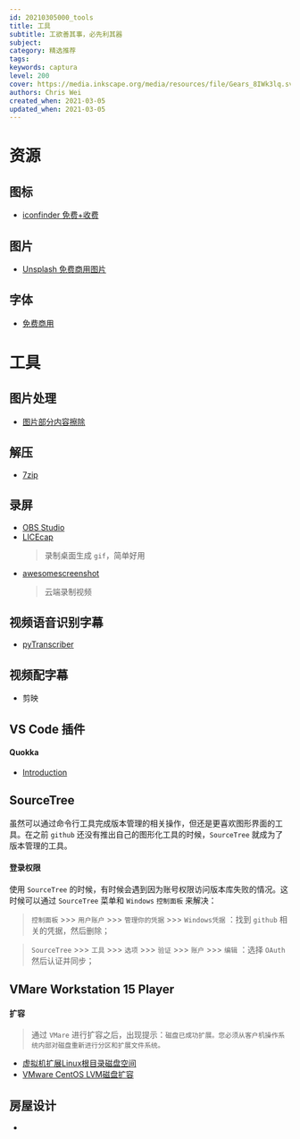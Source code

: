 ```yaml
---
id: 20210305000_tools
title: 工具
subtitle: 工欲善其事，必先利其器
subject: 
category: 精选推荐
tags: 
keywords: captura
level: 200
cover: https://media.inkscape.org/media/resources/file/Gears_8IWk3lq.svg
authors: Chris Wei
created_when: 2021-03-05
updated_when: 2021-03-05
---
```


# 资源

## 图标

- [iconfinder 免费+收费](https://www.iconfinder.com/)

## 图片

- [Unsplash 免费商用图片](https://unsplash.com/)

## 字体

- [免费商用](https://www.freedidi.com/4553.html)

# 工具

## 图片处理

- [图片部分内容擦除](https://www.magiceraser.io/)

## 解压

- [7zip](https://www.7-zip.org/)

## 录屏

- [OBS Studio](https://obsproject.com/)
- [LICEcap](https://www.cockos.com/licecap/)
    > 录制桌面生成 `gif`，简单好用
- [awesomescreenshot](https://www.awesomescreenshot.com/pricing?from=homePage)
    > 云端录制视频

## 视频语音识别字幕

- [pyTranscriber](https://github.com/raryelcostasouza/pyTranscriber/releases)

## 视频配字幕

- 剪映

## 

## VS Code 插件

#### Quokka

- [Introduction](watch?v=f_sEWa5hA0Q)

## SourceTree

虽然可以通过命令行工具完成版本管理的相关操作，但还是更喜欢图形界面的工具。在之前 `github` 还没有推出自己的图形化工具的时候，`SourceTree` 就成为了版本管理的工具。

#### 登录权限

使用 `SourceTree` 的时候，有时候会遇到因为账号权限访问版本库失败的情况。这时候可以通过 `SourceTree` 菜单和 `Windows` `控制面板` 来解决：

> `控制面板` >>> `用户账户` >>> `管理你的凭据` >>> `Windows凭据` ：找到 `github` 相关的凭据，然后删除；

> `SourceTree` >>> `工具` >>> `选项` >>> `验证` >>> `账户` >>> `编辑` ：选择 `OAuth` 然后认证并同步；

## VMare Workstation 15 Player

#### 扩容

> 通过 `VMare` 进行扩容之后，出现提示：`磁盘已成功扩展。您必须从客户机操作系统内部对磁盘重新进行分区和扩展文件系统。`

- [虚拟机扩展Linux根目录磁盘空间](https://www.cnblogs.com/wei9593/p/11810941.html)
- [VMware CentOS LVM磁盘扩容](https://www.cnblogs.com/jamesf/p/4751481.html)

## 房屋设计

- [](https://www.homestyler.com/)

